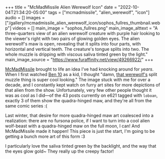 +++
title = "McMadMissile Alien Werewolf Icon"
date = "2022-10-04T21:34:20-05:00"
tags = ["mcmadmissile", "alien_werewolf", "icon"]
audio = []
images = ["/gallery/mcmadmissile_alien_werewolf_icon/sophos_fullres_thumbnail.webp"]
videos = []
main_image = "sophos_fullres.png"
main_image_alttext = "A three-quarters view of an alien werewolf creature with purple hair looking to the viewer's right with two pairs of glowing golden eyes. The alien werewolf's maw is open, revealing that it splits into four parts, with horizontal and vertical teeth. The creature's tongue splits into two. The whole muzzle is dripping with viscous saliva tinted green by the light."
main_image_source = "https://www.furaffinity.net/view/49266922/"
+++

[McMadMissile](https://www.furaffinity.net/user/mcmadmissile/) brought to life an idea I've had knocking around for *years*.<!--more--> When I first watched [Ben 10](https://en.wikipedia.org/wiki/Ben_10) as a kid, I thought "damn, [that werewolf's](https://ben10.fandom.com/wiki/Blitzwolfer) split muzzle thing is super cool looking."  The image stuck with me for over a decade, and I constantly kept watch on furry art sites for more depictions of that alien from the show.  Unfortunately, very few other people thought it was as cool as I did—of the 43 posts currently on e621 tagged with `loboan`, exactly 3 of them show the quadra-hinged maw, and they're all from the same comic series :(

Last winter, that desire for more quadra-hinged maw art coalesced into a realization: there are no fursona police, if I want to turn into a cool alien wolf-beast with a quadra-hinged maw on the full moon, I can!  And McMadMissile made it happen!  This piece is just the start, I'm going to be getting a bunch more art of this form :3

I particularly love the saliva tinted green by the backlight, and the way that the eyes glow gold~  They really up the creepy factor!
